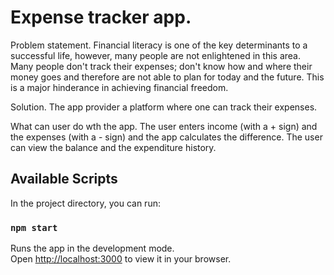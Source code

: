# Expense tracker app.

Problem statement.
Financial literacy is one of the key determinants to a successful life, however, many people are not enlightened in this area. Many people don't track their expenses; don't know how and where their money goes and therefore are not able to plan for today and the future. This is a major hinderance in achieving financial freedom.

Solution.
The app provider a platform where one can track their expenses.

What can user do wth the app.
The user enters income (with a + sign) and the expenses (with a - sign) and the app calculates the difference. 
The user can view the balance and the expenditure history.


## Available Scripts

In the project directory, you can run:

### `npm start`

Runs the app in the development mode.\
Open [http://localhost:3000](http://localhost:3000) to view it in your browser.


